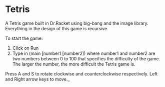 # Tetris

A Tetris game built in Dr.Racket using big-bang and the image library.
Everything in the design of this game is recursive.

To start the game:

1. Click on Run
2. Type in (main [number1 [number2]) where number1 and number2 are two numbers between 0 to 100 that specifies the difficulty of the game. The larger the number, the more difficult the Tetris game is.


Press A and S to rotate clockwise and counterclockwise respectively.
Left and Right arrow keys to move._
